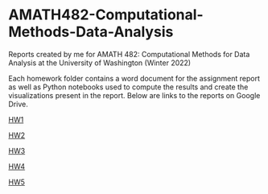 # AMATH482-Computational-Methods-Data-Analysis
Reports created by me for AMATH 482: Computational Methods for Data Analysis at the University of Washington (Winter 2022)

Each homework folder contains a word document for the assignment report as well as Python notebooks used to compute the results and create the visualizations present in
the report. Below are links to the reports on Google Drive.

[HW1](https://docs.google.com/document/d/1Sm0kIE0HS5my9dDuvxlFprQujqhJSGp1AWgQ8SgJYVY/edit?usp=sharing)

[HW2](https://docs.google.com/document/d/1qruKgjfPBy3qoPvO1aspBfYkq0zip4-FKMfg5kgl50c/edit?usp=sharing)

[HW3](https://docs.google.com/document/d/1gu8fFSj7xWqn5XRzypR5p-mqniYLq5HRDqTDlo-4GPw/edit?usp=sharing)

[HW4](https://docs.google.com/document/d/103DJq7ENZ0we_O_BDykcoEZCbrLwTGzqeXUl-FECRfQ/edit?usp=sharing)

[HW5](https://docs.google.com/document/d/18IYJtq-BfugiXyZrZiydHD-OW5Z01aPSqpm02DHKNLU/edit?usp=sharing)
